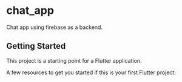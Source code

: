# chat_app

Chat app using firebase as a backend.

## Getting Started

This project is a starting point for a Flutter application.

A few resources to get you started if this is your first Flutter project:


